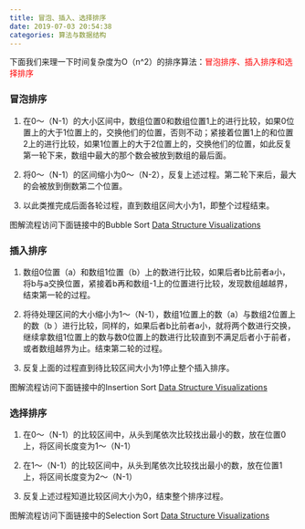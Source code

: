 ```yaml
---
title: 冒泡、插入、选择排序
date: 2019-07-03 20:54:38
categories: 算法与数据结构
---
```


下面我们来理一下时间复杂度为O（n^2）的排序算法：<font color="red">冒泡排序、插入排序和选择排序</font>

### 冒泡排序

1. 在0～（N-1）的大小区间中，数组位置0和数组位置1上的进行比较，如果0位置上的大于1位置上的，交换他们的位置，否则不动；紧接着位置1上的和位置2上的进行比较，如果1位置上的大于2位置上的，交换他们的位置，如此反复第一轮下来，数组中最大的那个数会被放到数组的最后面。

2. 将0～（N-1）的区间缩小为0～（N-2），反复上述过程。第二轮下来后，最大的会被放到倒数第二个位置。

3. 以此类推完成后面各轮过程，直到数组区间大小为1，即整个过程结束。

图解流程访问下面链接中的Bubble Sort [Data Structure Visualizations](https://www.cs.usfca.edu/~galles/visualization/ComparisonSort.html)

### 插入排序

1. 数组0位置（a）和数组1位置（b）上的数进行比较，如果后者b比前者a小，将b与a交换位置，紧接着b再和数组-1上的位置进行比较，发现数组越越界，结束第一轮的过程。

2. 将待处理区间的大小缩小为1～（N-1），数组1位置上的数（a）与数组2位置上的数（b
）进行比较，同样的，如果后者b比前者a小，就将两个数进行交换，继续拿数组1位置上的数与数0位置上的数进行比较直到不满足后者小于前者，或者数组越界为止。结束第二轮的过程。

3. 反复上面的过程直到待比较区间大小为1停止整个插入排序。

图解流程访问下面链接中的Insertion Sort [Data Structure Visualizations](https://www.cs.usfca.edu/~galles/visualization/ComparisonSort.html)

### 选择排序

1. 在0～（N-1）的比较区间中，从头到尾依次比较找出最小的数，放在位置0上，将区间长度变为1～（N-1）

2. 在1～（N-1）的比较区间中，从头到尾依次比较找出最小的数，放在位置1上，将区间长度变为2～（N-1）

3. 反复上述过程知道比较区间大小为0，结束整个排序过程。

图解流程访问下面链接中的Selection Sort [Data Structure Visualizations](https://www.cs.usfca.edu/~galles/visualization/ComparisonSort.html)

